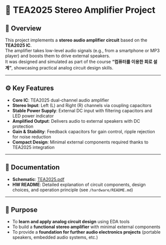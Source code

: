 # 🎵 TEA2025 Stereo Amplifier Project

## 🔎 Overview
This project implements a **stereo audio amplifier circuit** based on the **TEA2025 IC**.  
The amplifier takes low-level audio signals (e.g., from a smartphone or MP3 player) and boosts them to drive external speakers.  
It was designed and simulated as part of the course **“컴퓨터를 이용한 회로 설계”**, showcasing practical analog circuit design skills.

---

## ⚙️ Key Features
- **Core IC**: TEA2025 dual-channel audio amplifier
- **Stereo Input**: Left (L) and Right (R) channels via coupling capacitors
- **Stable Power Supply**: External DC input with filtering capacitors and LED power indicator
- **Amplified Output**: Delivers audio to external speakers with DC protection
- **Gain & Stability**: Feedback capacitors for gain control, ripple rejection for noise reduction
- **Compact Design**: Minimal external components required thanks to TEA2025 integration

---

## 📑 Documentation
- **Schematic**: [TEA2025.pdf](docs/images/TEA2025.pdf)
- **HW README**: Detailed explanation of circuit components, design choices, and operation principle (see `/hardware/README.md`)

---

## 🎯 Purpose
- To **learn and apply analog circuit design** using EDA tools  
- To build a **functional stereo amplifier** with minimal external components  
- To provide a **foundation for further audio electronics projects** (portable speakers, embedded audio systems, etc.)
